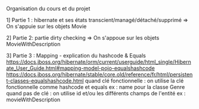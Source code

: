 Organisation du cours et du projet 

1] Partie 1 : hibernate et ses états 
	transcient/managé/détaché/supprimé
	=> 	On s'appuie sur les objets Movie
	
2] Partie 2: partie dirty checking
   => On s'appoue sur les objets MovieWithDescription
   
3] Partie 3 : Mapping
	- explication du hashcode & Equals 
		https://docs.jboss.org/hibernate/orm/current/userguide/html_single/Hibernate_User_Guide.html#mapping-model-pojo-equalshashcode
		https://docs.jboss.org/hibernate/stable/core.old/reference/fr/html/persistent-classes-equalshashcode.html
		quand clé fonctionnelle : on utilise la clé fonctionnelle comme hashcode et equals 
			ex : name pour la classe Genre
		quand pas de clé : on utilise id et/ou les différents champs de l'entité 
			ex : movieWithDescription
		